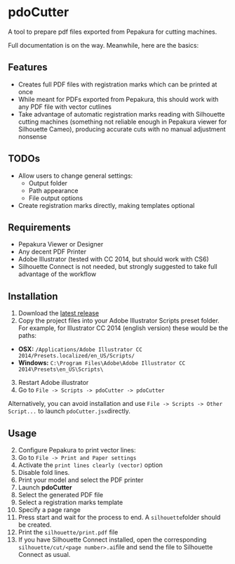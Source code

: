 pdoCutter
=========

A tool to prepare pdf files exported from Pepakura for cutting machines.

Full documentation is on the way. Meanwhile, here are the basics:

## Features

- Creates full PDF files with registration marks which can be printed at once
- While meant for PDFs exported from Pepakura, this should work with any PDF file with vector cutlines
- Take advantage of automatic registration marks reading with Silhouette cutting machines (something not reliable enough in Pepakura viewer for Silhouette Cameo), producing accurate cuts with no manual adjustment nonsense

## TODOs

- Allow users to change general settings:
  - Output folder
  - Path appearance
  - File output options
- Create registration marks directly, making templates optional

## Requirements

- Pepakura Viewer or Designer
- Any decent PDF Printer
- Adobe Illustrator (tested with CC 2014, but should work with CS6)
- Silhouette Connect is not needed, but strongly suggested to take full advantage of the workflow

## Installation

1. Download the [latest release](https://github.com/AurelioB/pdoCutter/releases/latest)
2. Copy the project files into your Adobe Illustrator Scripts preset folder. For example, for Illustrator CC 2014 (english version) these would be the paths:
  - **OSX:** `/Applications/Adobe Illustrator CC 2014/Presets.localized/en_US/Scripts/`
  - **Windows:** `C:\Program Files\Adobe\Adobe Illustrator CC 2014\Presets\en_US\Scripts\`
3. Restart Adobe illustrator
4. Go to `File -> Scripts -> pdoCutter -> pdoCutter`

Alternatively, you can avoid installation and use `File -> Scripts -> Other Script...` to launch `pdoCutter.jsx`directly.

## Usage

2. Configure Pepakura to print vector lines:
  1. Go to `File -> Print and Paper settings`
  2. Activate the `print lines clearly (vector)` option
3. Disable fold lines.
3. Print your model and select the PDF printer
4. Launch **pdoCutter**
5. Select the generated PDF file
6. Select a registration marks template
7. Specify a page range
8. Press start and wait for the process to end. A `silhouette`folder should be created.
9. Print the `silhouette/print.pdf` file
10. If you have Silhouette Connect installed, open the corresponding `silhouette/cut/<page number>.ai`file and send the file to Silhouette Connect as usual.
